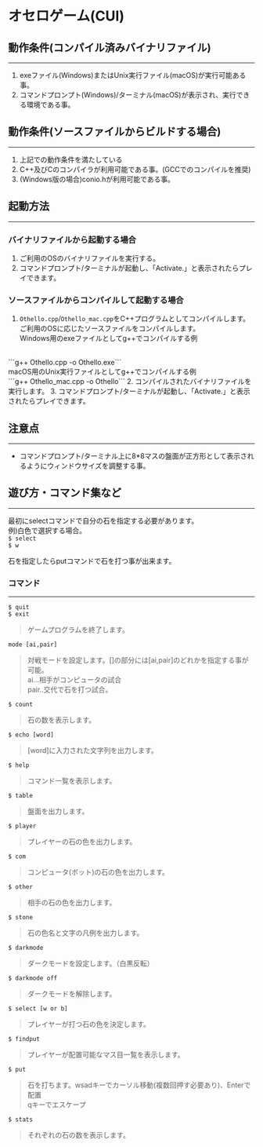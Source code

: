 # オセロゲーム(CUI)

## 動作条件(コンパイル済みバイナリファイル)
***
1. exeファイル(Windows)またはUnix実行ファイル(macOS)が実行可能ある事。
2. コマンドプロンプト(Windows)/ターミナル(macOS)が表示され、実行できる環境である事。

## 動作条件(ソースファイルからビルドする場合)
***
1. 上記での動作条件を満たしている
2. C++及びCのコンパイラが利用可能である事。(GCCでのコンパイルを推奨)
3. (Windows版の場合)conio.hが利用可能である事。

## 起動方法
***
### バイナリファイルから起動する場合
1. ご利用のOSのバイナリファイルを実行する。
2. コマンドプロンプト/ターミナルが起動し、「Activate.」と表示されたらプレイできます。

### ソースファイルからコンパイルして起動する場合
1. ```Othello.cpp```/```Othello_mac.cpp```をC++プログラムとしてコンパイルします。ご利用のOSに応じたソースファイルをコンパイルします。<br>
Windows用のexeファイルとしてg++でコンパイルする例
<br>
```g++ Othello.cpp -o Othello.exe```<br>
macOS用のUnix実行ファイルとしてg++でコンパイルする例<br>
```g++ Othello_mac.cpp -o Othello```
2. コンパイルされたバイナリファイルを実行します。
3. コマンドプロンプト/ターミナルが起動し、「Activate.」と表示されたらプレイできます。

## 注意点
***
* コマンドプロンプト/ターミナル上に8*8マスの盤面が正方形として表示されるようにウィンドウサイズを調整する事。

## 遊び方・コマンド集など
***
最初にselectコマンドで自分の石を指定する必要があります。<br>
例)白色で選択する場合。<br>
```$ select```<br>
```$ w```

石を指定したらputコマンドで石を打つ事が出来ます。<br>

### コマンド
***
```$ quit```<br>
```$ exit```<br>
>ゲームプログラムを終了します。

```mode [ai,pair]```<br>
>対戦モードを設定します。[]の部分には[ai,pair]のどれかを指定する事が可能。<br>
ai...相手がコンピュータの試合<br>
pair..交代で石を打つ試合。

```$ count```
>石の数を表示します。

```$ echo [word]```<br>
>[word]に入力された文字列を出力します。<br>

```$ help```<br>
>コマンド一覧を表示します。

```$ table```<br>
>盤面を出力します。

```$ player```<br>
>プレイヤーの石の色を出力します。

```$ com```<br>
>コンピュータ(ボット)の石の色を出力します。

```$ other```<br>
>相手の石の色を出力します。

```$ stone```<br>
>石の色名と文字の凡例を出力します。

```$ darkmode```<br>
>ダークモードを設定します。（白黒反転）

```$ darkmode off```<br>
>ダークモードを解除します。


```$ select [w or b]```<br>
>プレイヤーが打つ石の色を決定します。

```$ findput```<br>
>プレイヤーが配置可能なマス目一覧を表示します。

```$ put```<br>
>石を打ちます。wsadキーでカーソル移動(複数回押す必要あり)、Enterで配置<br>
qキーでエスケープ

```$ stats```<br>
>それぞれの石の数を表示します。
